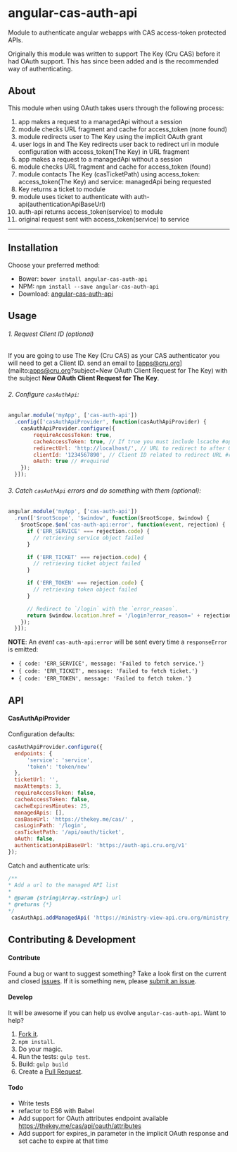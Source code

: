 # angular-cas-auth-api

Module to authenticate angular webapps with CAS access-token protected APIs.

Originally this module was written to support The Key (Cru CAS) before it had OAuth support. This has since been added
and is the recommended way of authenticating.

## About

This module when using OAuth takes users through the following process:

1. app makes a request to a managedApi without a session
2. module checks URL fragment and cache for access_token (none found)
3. module redirects user to The Key using the implicit OAuth grant
4. user logs in and The Key redirects user back to redirect url in module configuration with access_token(The Key) in URL fragment
5. app makes a request to a managedApi without a session
6. module checks URL fragment and cache for access_token (found)
7. module contacts The Key (casTicketPath) using access_token: access_token(The Key) and service: managedApi being requested
8. Key returns a ticket to module
9. module uses ticket to authenticate with auth-api(authenticationApiBaseUrl)
10. auth-api returns access_token(service) to module
11. original request sent with access_token(service) to service

---

## Installation

Choose your preferred method:

* Bower: `bower install angular-cas-auth-api`
* NPM: `npm install --save angular-cas-auth-api`
* Download: [angular-cas-auth-api](https://raw.github.com/CruGlobal/angular-cas-auth-api/master/dist/cas-auth-api.min.js)

## Usage

###### 1. Request Client ID (optional)
If you are going to use The Key (Cru CAS) as your CAS authenticator you will need to get a Client ID.
send an email to [apps@cru.org](mailto:apps@cru.org?subject=New OAuth Client Request for The Key) with the subject **New OAuth Client Request for The Key**.


###### 2. Configure `casAuthApi`:

```js
angular.module('myApp', ['cas-auth-api'])
  .config(['casAuthApiProvider', function(casAuthApiProvider) {
    casAuthApiProvider.configure({
        requireAccessToken: true,
        cacheAccessToken: true, // If true you must include lscache #optional
        redirectUrl: 'http://localhost/', // URL to redirect to after OAuth Authentication #required
        clientId: '1234567890', // Client ID related to redirect URL #required
        oAuth: true // #required
    });
  }]);
```

###### 3. Catch `casAuthApi` errors and do something with them (optional):

```js
angular.module('myApp', ['cas-auth-api'])
  .run(['$rootScope', '$window', function($rootScope, $window) {
    $rootScope.$on('cas-auth-api:error', function(event, rejection) {
      if ('ERR_SERVICE' === rejection.code) {
        // retrieving service object failed
      }

      if ('ERR_TICKET' === rejection.code) {
        // retrieving ticket object failed
      }

      if ('ERR_TOKEN' === rejection.code) {
        // retrieving token object failed
      }

      // Redirect to `/login` with the `error_reason`.
      return $window.location.href = '/login?error_reason=' + rejection.message;
    });
  }]);
```

**NOTE**: An *event* `cas-auth-api:error` will be sent every time a `responseError` is emitted:

* `{ code: 'ERR_SERVICE', message: 'Failed to fetch service.'}`
* `{ code: 'ERR_TICKET', message: 'Failed to fetch ticket.'}`
* `{ code: 'ERR_TOKEN', message: 'Failed to fetch token.'}`

## API

#### CasAuthApiProvider

Configuration defaults:

```js
casAuthApiProvider.configure({
  endpoints: {
      'service': 'service',
      'token': 'token/new'
  },
  ticketUrl: '',
  maxAttempts: 3,
  requireAccessToken: false,
  cacheAccessToken: false,
  cacheExpiresMinutes: 25,
  managedApis: [],
  casBaseUrl: 'https://thekey.me/cas/' ,
  casLoginPath: '/login',
  casTicketPath: '/api/oauth/ticket',
  oAuth: false,
  authenticationApiBaseUrl: 'https://auth-api.cru.org/v1'
});
```

Catch and authenticate urls:

```js
/**
* Add a url to the managed API list
*
* @param {string|Array.<string>} url
* @returns {*}
*/
 casAuthApi.addManagedApi( 'https://ministry-view-api.cru.org/ministry_view/' );
```

## Contributing & Development

#### Contribute

Found a bug or want to suggest something? Take a look first on the current and closed [issues](https://github.com/CruGlobal/angular-cas-auth-api/issues). If it is something new, please [submit an issue](https://github.com/CruGlobal/angular-cas-auth-api/issues/new).

#### Develop

It will be awesome if you can help us evolve `angular-cas-auth-api`. Want to help?

1. [Fork it](https://github.com/CruGlobal/angular-cas-auth-api).
2. `npm install`.
3. Do your magic.
4. Run the tests: `gulp test`.
5. Build: `gulp build`
6. Create a [Pull Request](https://github.com/CruGlobal/angular-cas-auth-api/compare).

#### Todo
- Write tests
- refactor to ES6 with Babel
- Add support for OAuth attributes endpoint available https://thekey.me/cas/api/oauth/attributes
- Add support for expires_in parameter in the implicit OAuth response and set cache to expire at that time
